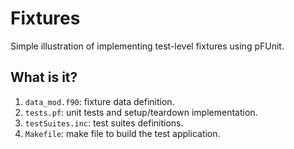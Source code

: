 # Fixtures
Simple illustration of implementing test-level fixtures using pFUnit.

## What is it?
1. `data_mod.f90`: fixture data definition.
1. `tests.pf`: unit tests and setup/teardown implementation.
1. `testSuites.inc`: test suites definitions.
1. `Makefile`: make file to build the test application.
